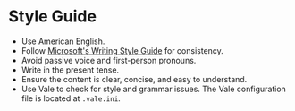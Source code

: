 # Style Guide

- Use American English.
- Follow
  [Microsoft's Writing Style Guide](https://docs.microsoft.com/en-us/style-guide/welcome/)
  for consistency.
- Avoid passive voice and first-person pronouns.
- Write in the present tense.
- Ensure the content is clear, concise, and easy to understand.
- Use Vale to check for style and grammar issues. The Vale configuration file is
  located at `.vale.ini`.
